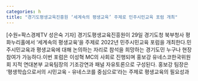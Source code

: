```yaml
---
categories: h
title: "경기도평생교육진흥원 ‘세계속의 평생교육’ 주제로 민주시민교육 포럼 개최"
---
```

[수원=팍스경제TV 성은숙 기자] 경기도평생교육진흥원이 29일 경기도청 북부청사 평화누리홀에서 &lsquo;세계속의 평생교육&rsquo;을 주제로 2022년 민주시민교육 포럼을 개최한다.민주시민교육과 평생교육에 대해 논의하는 자리로 참석을 희망하는 경기도민 누구나 현장 참여가 가능하다.이번 포럼은 이성혁 MC의 사회로 진행되며 홍보강 유네스코한국위원회 지적 연대본부 교육팀장의 기조강연과 패널 자유토론으로 구성된다. 홍보강 팀장은 &lsquo;평생학습으로서의 시민교육 - 유네스코를 중심으로&rsquo;라는 주제로 평생교육의 필요성과